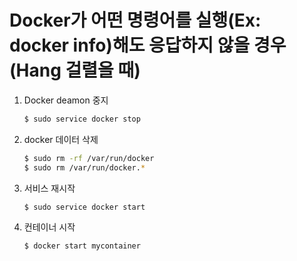 # Docker가 어떤 명령어를 실행(Ex: docker info)해도 응답하지 않을 경우 (Hang 걸렬을 때)

1. Docker deamon 중지
    ```sh
    $ sudo service docker stop
    ```
1. docker 데이터 삭제
    ```sh
    $ sudo rm -rf /var/run/docker
    $ sudo rm /var/run/docker.*
    ```
1. 서비스 재시작
    ```sh
    $ sudo service docker start
    ```
1. 컨테이너 시작
    ```sh
    $ docker start mycontainer
    ```
